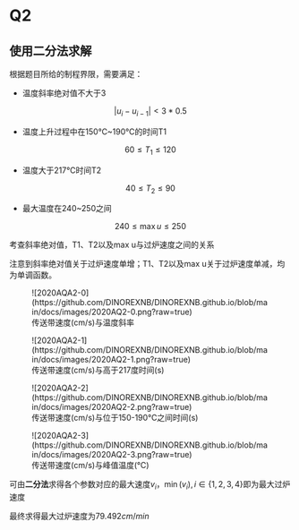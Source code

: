 # Q2
## 使用二分法求解

根据题目所给的制程界限，需要满足：

- 温度斜率绝对值不大于3

$$|u_i-u_{i-1}|<3*0.5$$
    
- 温度上升过程中在150℃~190℃的时间T1

$$60≤T_1≤120$$

- 温度大于217℃时间T2

$$40≤T_2≤90$$

- 最大温度在240~250之间

$$ 240≤\max u≤250$$

考查斜率绝对值，T1、T2以及max u与过炉速度之间的关系

注意到斜率绝对值关于过炉速度单增；T1、T2以及max u关于过炉速度单减，均为单调函数。

<figure markdown>
![2020AQA2-0](https://github.com/DINOREXNB/DINOREXNB.github.io/blob/main/docs/images/2020AQ2-0.png?raw=true)
<figcaption>传送带速度(cm/s)与温度斜率</figcaption>
</figure>

<figure markdown>
![2020AQA2-1](https://github.com/DINOREXNB/DINOREXNB.github.io/blob/main/docs/images/2020AQ2-1.png?raw=true)
<figcaption>传送带速度(cm/s)与高于217度时间(s)</figcaption>
</figure>

<figure markdown>
![2020AQA2-2](https://github.com/DINOREXNB/DINOREXNB.github.io/blob/main/docs/images/2020AQ2-2.png?raw=true)
<figcaption>传送带速度(cm/s)与位于150-190℃之间时间(s)</figcaption>
</figure>

<figure markdown>
![2020AQA2-3](https://github.com/DINOREXNB/DINOREXNB.github.io/blob/main/docs/images/2020AQ2-3.png?raw=true)
<figcaption>传送带速度(cm/s)与峰值温度(℃)</figcaption>
</figure>

可由**二分法**求得各个参数对应的最大速度$v_i$，$\min(v_i),i\in \{1,2,3,4\}$即为最大过炉速度

最终求得最大过炉速度为$79.492cm/min$
